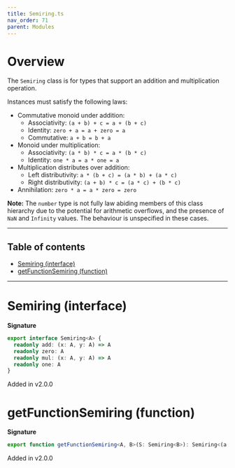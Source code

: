 ```yaml
---
title: Semiring.ts
nav_order: 71
parent: Modules
---
```


# Overview

The `Semiring` class is for types that support an addition and multiplication operation.

Instances must satisfy the following laws:

- Commutative monoid under addition:
  - Associativity: `(a + b) + c = a + (b + c)`
  - Identity: `zero + a = a + zero = a`
  - Commutative: `a + b = b + a`
- Monoid under multiplication:
  - Associativity: `(a * b) * c = a * (b * c)`
  - Identity: `one * a = a * one = a`
- Multiplication distributes over addition:
  - Left distributivity: `a * (b + c) = (a * b) + (a * c)`
  - Right distributivity: `(a + b) * c = (a * c) + (b * c)`
- Annihilation: `zero * a = a * zero = zero`

**Note:** The `number` type is not fully law abiding members of this class hierarchy due to the potential
for arithmetic overflows, and the presence of `NaN` and `Infinity` values. The behaviour is
unspecified in these cases.

---

<h2 class="text-delta">Table of contents</h2>

- [Semiring (interface)](#semiring-interface)
- [getFunctionSemiring (function)](#getfunctionsemiring-function)

---

# Semiring (interface)

**Signature**

```ts
export interface Semiring<A> {
  readonly add: (x: A, y: A) => A
  readonly zero: A
  readonly mul: (x: A, y: A) => A
  readonly one: A
}
```

Added in v2.0.0

# getFunctionSemiring (function)

**Signature**

```ts
export function getFunctionSemiring<A, B>(S: Semiring<B>): Semiring<(a: A) => B> { ... }
```

Added in v2.0.0
